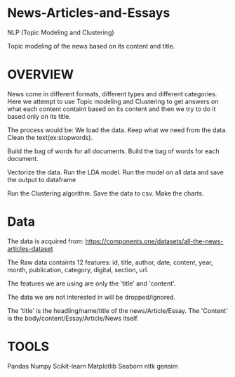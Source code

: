 # News-Articles-and-Essays
NLP (Topic Modeling and Clustering)

Topic modeling of the news based on its content and title.

# OVERVIEW
News come in different formats, different types and different categories. Here we attempt to use Topic modeling and Clustering to get answers on what each content containt based on its content and then we try to do it based only on its title.

The process would be: We load the data. Keep what we need from the data. Clean the text(ex:stopwords).

Build the bag of words for all documents. Build the bag of words for each document.

Vectorize the data. Run the LDA model. Run the model on all data and save the output to dataframe

Run the Clustering algorithm. Save the data to csv. Make the charts.

# Data
The data is acquired from: https://components.one/datasets/all-the-news-articles-dataset

The Raw data containts 12 features: id, title, author, date, content, year, month, publication, category, digital, section, url.

The features we are using are only the 'title' and 'content'.

The data we are not interested in will be dropped/ignored.

The 'title' is the headling/name/title of the news/Article/Essay.
The 'Content' is the body/content/Essay/Article/News itself.

# TOOLS
Pandas
Numpy
Scikit-learn
Matplotlib
Seaborn
nltk
gensim
